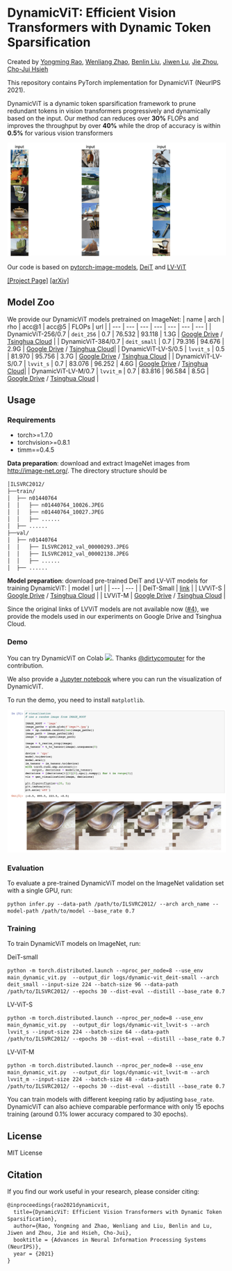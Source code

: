 # DynamicViT: Efficient Vision Transformers with Dynamic Token Sparsification

Created by [Yongming Rao](https://raoyongming.github.io/), [Wenliang Zhao](https://thu-jw.github.io/), [Benlin Liu](https://liubl1217.github.io/), [Jiwen Lu](https://scholar.google.com/citations?user=TN8uDQoAAAAJ&hl=en&authuser=1), [Jie Zhou](https://scholar.google.com/citations?user=6a79aPwAAAAJ&hl=en&authuser=1), [Cho-Jui Hsieh](http://web.cs.ucla.edu/~chohsieh/)

This repository contains PyTorch implementation for DynamicViT (NeurIPS 2021).

DynamicViT is a dynamic token sparsification framework to prune redundant tokens in vision transformers progressively and dynamically based on the input. Our method
can reduces over **30%** FLOPs and improves the throughput by over **40%** while the drop of accuracy is within **0.5%** for various vision transformers

![intro](figs/intro.gif)



Our code is based on [pytorch-image-models](https://github.com/rwightman/pytorch-image-models), [DeiT](https://github.com/facebookresearch/deit) and [LV-ViT](https://github.com/zihangJiang/TokenLabeling)

[[Project Page]](https://dynamicvit.ivg-research.xyz/) [[arXiv]](https://arxiv.org/abs/2106.02034)

## Model Zoo

We provide our DynamicViT models pretrained on ImageNet:
| name | arch | rho | acc@1 | acc@5 | FLOPs | url |
| --- | --- | --- | --- | --- | --- | --- |
| DynamicViT-256/0.7 | ```deit_256``` | 0.7 | 76.532 | 93.118 | 1.3G | [Google Drive](https://drive.google.com/file/d/1fpdTNRZtGOW25UwOadj1iUdjqmu88WkO/view?usp=sharing) / [Tsinghua Cloud](https://cloud.tsinghua.edu.cn/f/ebda4114758f44d78bc0/?dl=1) |
| DynamicViT-384/0.7 | ```deit_small``` | 0.7 | 79.316 | 94.676 | 2.9G | [Google Drive](https://drive.google.com/file/d/1H5kHHagdqo4emk9CgjfA7DA62XJr8Yc1/view?usp=sharing) / [Tsinghua Cloud](https://cloud.tsinghua.edu.cn/f/58461f395c8f4829be85/?dl=1)|
| DynamicViT-LV-S/0.5 | ```lvvit_s``` | 0.5 | 81.970 | 95.756 | 3.7G | [Google Drive](https://drive.google.com/file/d/1kPe3MhtYHNdG7natrU20xcAqodO6-Z58/view?usp=sharing) / [Tsinghua Cloud](https://cloud.tsinghua.edu.cn/f/9d62a51e6fbb45c38a31/?dl=1) |
| DynamicViT-LV-S/0.7 | ```lvvit_s``` | 0.7 | 83.076 | 96.252 | 4.6G | [Google Drive](https://drive.google.com/file/d/1dNloEsuEiTi592SdM_ELC36kOJ7aaF-3/view?usp=sharing) / [Tsinghua Cloud](https://cloud.tsinghua.edu.cn/f/abe3e31af253476ea628/?dl=1)|
| DynamicViT-LV-M/0.7 | ```lvvit_m``` | 0.7 | 83.816 | 96.584 | 8.5G | [Google Drive](https://drive.google.com/file/d/1dNab1B5ZOTVNpnpO6H1TsXKFM8BAlA3I/view?usp=sharing) / [Tsinghua Cloud](https://cloud.tsinghua.edu.cn/f/5a1c519a39214fa6bc67/?dl=1) |

## Usage

### Requirements

- torch>=1.7.0
- torchvision>=0.8.1
- timm==0.4.5

**Data preparation**: download and extract ImageNet images from http://image-net.org/. The directory structure should be

```
│ILSVRC2012/
├──train/
│  ├── n01440764
│  │   ├── n01440764_10026.JPEG
│  │   ├── n01440764_10027.JPEG
│  │   ├── ......
│  ├── ......
├──val/
│  ├── n01440764
│  │   ├── ILSVRC2012_val_00000293.JPEG
│  │   ├── ILSVRC2012_val_00002138.JPEG
│  │   ├── ......
│  ├── ......
```

**Model preparation**: download pre-trained DeiT and LV-ViT models for training DynamicViT:
| model | url |
| --- | --- | 
| DeiT-Small | [link](https://dl.fbaipublicfiles.com/deit/deit_small_patch16_224-cd65a155.pth) |
| LVViT-S | [Google Drive](https://drive.google.com/file/d/1OSQ3l1yoz5YbsvHy3VjLoipR4jFHFOIS/view?usp=sharing) / [Tsinghua Cloud](https://cloud.tsinghua.edu.cn/f/544d651ec2a14da0a37c/?dl=1) |
| LVViT-M | [Google Drive](https://drive.google.com/file/d/1iZc6d27EuEnlfUpJoNhsZEkt6GVgPy7-/view?usp=sharing) / [Tsinghua Cloud](https://cloud.tsinghua.edu.cn/f/c690596b7ead4813ad0b/?dl=1) |

Since the original links of LVViT models are not available now ([#4](https://github.com/raoyongming/DynamicViT/issues/4)), we provide the models used in our experiments on Google Drive and Tsinghua Cloud.


### Demo

You can try DynamicViT on Colab [![][colab]][colab-dynamicvit]. Thanks [@dirtycomputer](https://github.com/dirtycomputer) for the contribution.  

[colab]: <https://colab.research.google.com/assets/colab-badge.svg>
[colab-dynamicvit]: <https://colab.research.google.com/github/raoyongming/DynamicViT/blob/master/colab_demo.ipynb>


We also provide a [Jupyter notebook](https://github.com/raoyongming/DynamicViT/blob/master/viz_example.ipynb) where you can run the visualization of DynamicViT.

To run the demo, you need to install ```matplotlib```.

![demo](figs/demo.png)

### Evaluation

To evaluate a pre-trained DynamicViT model on the ImageNet validation set with a single GPU, run:

```
python infer.py --data-path /path/to/ILSVRC2012/ --arch arch_name --model-path /path/to/model --base_rate 0.7 
```


### Training

To train DynamicViT models on ImageNet, run:

DeiT-small
```
python -m torch.distributed.launch --nproc_per_node=8 --use_env main_dynamic_vit.py  --output_dir logs/dynamic-vit_deit-small --arch deit_small --input-size 224 --batch-size 96 --data-path /path/to/ILSVRC2012/ --epochs 30 --dist-eval --distill --base_rate 0.7
```

LV-ViT-S
```
python -m torch.distributed.launch --nproc_per_node=8 --use_env main_dynamic_vit.py  --output_dir logs/dynamic-vit_lvvit-s --arch lvvit_s --input-size 224 --batch-size 64 --data-path /path/to/ILSVRC2012/ --epochs 30 --dist-eval --distill --base_rate 0.7
```

LV-ViT-M
```
python -m torch.distributed.launch --nproc_per_node=8 --use_env main_dynamic_vit.py  --output_dir logs/dynamic-vit_lvvit-m --arch lvvit_m --input-size 224 --batch-size 48 --data-path /path/to/ILSVRC2012/ --epochs 30 --dist-eval --distill --base_rate 0.7
```

You can train models with different keeping ratio by adjusting ```base_rate```. DynamicViT can also achieve comparable performance with only 15 epochs training (around 0.1% lower accuracy compared to 30 epochs). 

## License
MIT License

## Citation
If you find our work useful in your research, please consider citing:
```
@inproceedings{rao2021dynamicvit,
  title={DynamicViT: Efficient Vision Transformers with Dynamic Token Sparsification},
  author={Rao, Yongming and Zhao, Wenliang and Liu, Benlin and Lu, Jiwen and Zhou, Jie and Hsieh, Cho-Jui},
  booktitle = {Advances in Neural Information Processing Systems (NeurIPS)},
  year = {2021}
}
```
